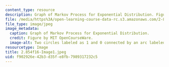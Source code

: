 ```yaml
---
content_type: resource
description: Graph of Markov Process for Exponential Distribution. Figure by MIT OpenCourseWare.
file: /media/https%3A/open-learning-course-data-rc.s3.amazonaws.com/2-854-introduction-to-manufacturing-systems-fall-2016/f902926e42b3d35fe8fb7989317232c5_2.854f16-Image1.jpeg
file_type: image/jpeg
image_metadata:
  caption: Graph of Markov Process for Exponential Distribution.
  credit: Figure by MIT OpenCourseWare.
  image-alt: Two circles labeled as 1 and 0 connected by an arc labeled as u.
resourcetype: Image
title: 2.854f16-Image1.jpeg
uid: f902926e-42b3-d35f-e8fb-7989317232c5
---
```

